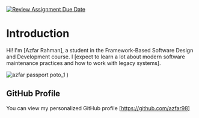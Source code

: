 [![Review Assignment Due Date](https://classroom.github.com/assets/deadline-readme-button-22041afd0340ce965d47ae6ef1cefeee28c7c493a6346c4f15d667ab976d596c.svg)](https://classroom.github.com/a/0MOLbOcH)
# Introduction
Hi! I'm [Azfar Rahman], a student in the Framework-Based Software Design and Development course. 
I [expect to learn a lot about modern software maintenance practices and how to work with legacy systems].

![azfar passport poto_1](https://github.com/user-attachments/assets/5bf62925-d023-4ddf-8ca8-5b6aca03cedf)
)  <!-- Link to the uploaded image -->

## GitHub Profile

You can view my personalized GitHub profile [https://github.com/azfar98]

